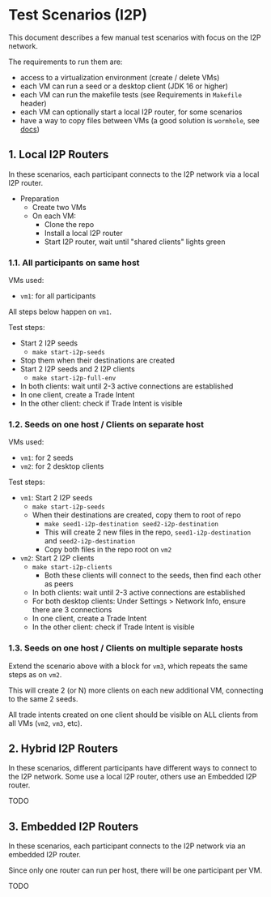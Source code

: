 # Test Scenarios (I2P)

This document describes a few manual test scenarios with focus on the I2P network.

The requirements to run them are:

 - access to a virtualization environment (create / delete VMs)
 - each VM can run a seed or a desktop client (JDK 16 or higher)
 - each VM can run the makefile tests (see Requirements in `Makefile` header)
 - each VM can optionally start a local I2P router, for some scenarios
 - have a way to copy files between VMs (a good solution is `wormhole`, see [docs](https://github.com/magic-wormhole/magic-wormhole/blob/master/docs/welcome.md))
 

## 1. Local I2P Routers

In these scenarios, each participant connects to the I2P network via a local I2P router.

 - Preparation
   - Create two VMs
   - On each VM:
     - Clone the repo
     - Install a local I2P router
     - Start I2P router, wait until "shared clients" lights green

### 1.1. All participants on same host

VMs used:

- `vm1`: for all participants

All steps below happen on `vm1`.

Test steps:

 - Start 2 I2P seeds
   - `make start-i2p-seeds`
 - Stop them when their destinations are created
 - Start 2 I2P seeds and 2 I2P clients
   - `make start-i2p-full-env`
 - In both clients: wait until 2-3 active connections are established
 - In one client, create a Trade Intent
 - In the other client: check if Trade Intent is visible

### 1.2. Seeds on one host / Clients on separate host

VMs used:

 - `vm1`: for 2 seeds
 - `vm2`: for 2 desktop clients

Test steps:

 - `vm1`: Start 2 I2P seeds
   - `make start-i2p-seeds`
   - When their destinations are created, copy them to root of repo
     - `make seed1-i2p-destination seed2-i2p-destination`
     - This will create 2 new files in the repo, `seed1-i2p-destination` and `seed2-i2p-destination`
     - Copy both files in the repo root on `vm2`
 - `vm2`: Start 2 I2P clients
   - `make start-i2p-clients`
     - Both these clients will connect to the seeds, then find each other as peers
   - In both clients: wait until 2-3 active connections are established
   - For both desktop clients: Under Settings > Network Info, ensure there are 3 connections
   - In one client, create a Trade Intent
   - In the other client: check if Trade Intent is visible


### 1.3. Seeds on one host / Clients on multiple separate hosts

Extend the scenario above with a block for `vm3`, which repeats the same steps as on `vm2`.

This will create 2 (or N) more clients on each new additional VM, connecting to the same 2 seeds.

All trade intents created on one client should be visible on ALL clients from all VMs (`vm2`, `vm3`, etc).


## 2. Hybrid I2P Routers

In these scenarios, different participants have different ways to connect to the I2P network. Some use a
local I2P router, others use an Embedded I2P router.

TODO


## 3. Embedded I2P Routers

In these scenarios, each participant connects to the I2P network via an embedded I2P router.

Since only one router can run per host, there will be one participant per VM.

TODO